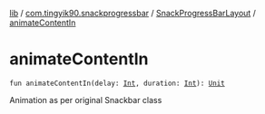 [lib](../../index.md) / [com.tingyik90.snackprogressbar](../index.md) / [SnackProgressBarLayout](index.md) / [animateContentIn](./animate-content-in.md)

# animateContentIn

`fun animateContentIn(delay: `[`Int`](https://kotlinlang.org/api/latest/jvm/stdlib/kotlin/-int/index.html)`, duration: `[`Int`](https://kotlinlang.org/api/latest/jvm/stdlib/kotlin/-int/index.html)`): `[`Unit`](https://kotlinlang.org/api/latest/jvm/stdlib/kotlin/-unit/index.html)

Animation as per original Snackbar class

